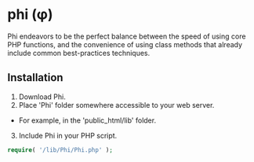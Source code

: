 # phi (&phi;)

Phi endeavors to be the perfect balance between the speed of using core PHP
functions, and the convenience of using class methods that already include
common best-practices techniques.

## Installation

1. Download Phi.
2. Place 'Phi' folder somewhere accessible to your web server.
  * For example, in the 'public_html/lib' folder.
3. Include Phi in your PHP script.
```php
require( '/lib/Phi/Phi.php' );
